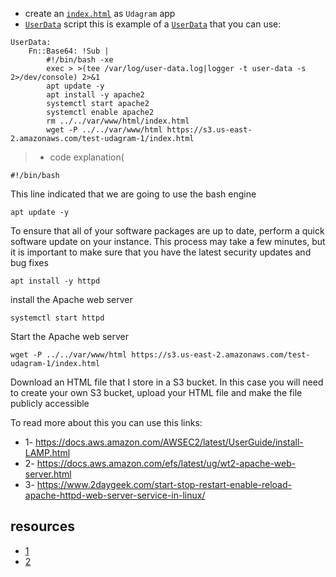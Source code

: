 * create an [`index.html`](./index.html) as `Udagram` app
* [`UserData`](./script.yml) script this is example of a [`UserData`](./script.yml) that you can use:
```
UserData: 
    Fn::Base64: !Sub |
        #!/bin/bash -xe
        exec > >(tee /var/log/user-data.log|logger -t user-data -s 2>/dev/console) 2>&1
        apt update -y
        apt install -y apache2
        systemctl start apache2
        systemctl enable apache2
        rm ../../var/www/html/index.html
        wget -P ../../var/www/html https://s3.us-east-2.amazonaws.com/test-udagram-1/index.html
  ```

> * code explanation(

    #!/bin/bash
This line indicated that we are going to use the bash engine

    apt update -y
To ensure that all of your software packages are up to date, perform a quick software update on your instance. This process may take a few minutes, but it is important to make sure that you have the latest security updates and bug fixes

    apt install -y httpd
install the Apache web server

    systemctl start httpd
Start the Apache web server

    wget -P ../../var/www/html https://s3.us-east-2.amazonaws.com/test-udagram-1/index.html
Download an HTML file that I store in a S3 bucket. In this case you will need to create your own S3 bucket, upload your HTML file and make the file publicly accessible

To read more about this you can use this links:
* 1- https://docs.aws.amazon.com/AWSEC2/latest/UserGuide/install-LAMP.html
* 2- https://docs.aws.amazon.com/efs/latest/ug/wt2-apache-web-server.html
* 3- https://www.2daygeek.com/start-stop-restart-enable-reload-apache-httpd-web-server-service-in-linux/

## resources
* [1](https://github.com/andresaaap?tab=repositories)
* [2](https://andresaaap.medium.com/deploy-a-high-availability-web-app-using-cloudformation-project-faq-udacity-cloud-devops-53a115fde07e)
